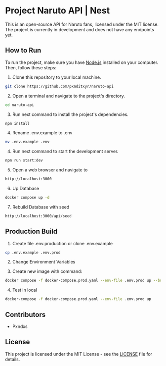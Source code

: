 # Project Naruto API | Nest

This is an open-source API for Naruto fans, licensed under the MIT license. The project is currently in development and does not have any endpoints yet. 

## How to Run

To run the project, make sure you have [Node.js](https://nodejs.org/) installed on your computer. Then, follow these steps:

1. Clone this repository to your local machine.

```bash
git clone https://github.com/pxnditxyr/naruto-api
```

2. Open a terminal and navigate to the project's directory.

```bash
cd naruto-api
```

3. Run next command to install the project's dependencies.

```bash
npm install
```

4. Rename .env.example to .env

```bash
mv .env.example .env
```

4. Run next command to start the development server.

```bash
npm run start:dev
```

5. Open a web browser and navigate to

```bash
http://localhost:3000
```

6. Up Database
```bash
docker compose up -d
```

7. Rebuild Database with seed
```bash
http://localhost:3000/api/seed
```

## Production Build

1. Create file .env.production or clone .env.example

```bash
cp .env.example .env.prod
```

2. Change Environment Variables

3. Create new image with command:

```bash
docker compose -f docker-compose.prod.yaml --env-file .env.prod up --build
```

4. Test in local
```bash
docker-compose -f docker-compose.prod.yaml --env-file .env.prod up

```

## Contributors

- Pxndxs

## License

This project is licensed under the MIT License - see the [LICENSE](LICENSE) file for details.
